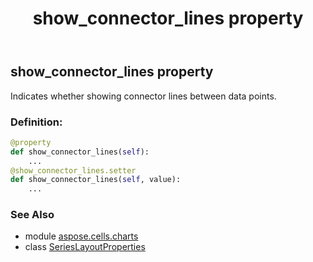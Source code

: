 ﻿---
title: show_connector_lines property
second_title: Aspose.Cells for Python via .NET API References
description: 
type: docs
weight: 70
url: /aspose.cells.charts/serieslayoutproperties/show_connector_lines/
is_root: false
---

## show_connector_lines property


Indicates whether showing connector lines between data points.
### Definition:
```python
@property
def show_connector_lines(self):
    ...
@show_connector_lines.setter
def show_connector_lines(self, value):
    ...
```

### See Also
* module [aspose.cells.charts](../../)
* class [SeriesLayoutProperties](/cells/python-net/aspose.cells.charts/serieslayoutproperties)
